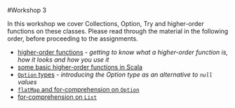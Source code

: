 #Workshop 3

In this workshop we cover Collections, Option, Try and higher-order functions on these classes.
Please read through the material in the following order, before proceeding to the assignments.

* [higher-order functions](higher-order-functions.sc) - *getting to know what a higher-order function is, how it looks and how you use it*
* [some basic higher-order functions in Scala](functional-operators.sc)
* [`Option` types](option.sc) - *introducing the Option type as an alternative to `null` values*
* [`flatMap` and for-comprehension on `Option`](option-flatmap.sc)
* [for-comprehension on `List`](list-for-comprehensions.sc)
